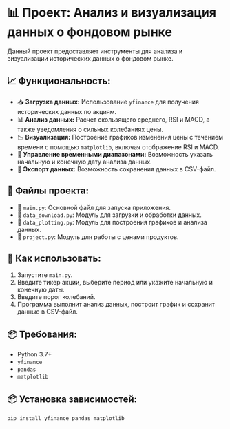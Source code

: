 # 📊 Проект: Анализ и визуализация данных о фондовом рынке

Данный проект предоставляет инструменты для анализа и визуализации исторических данных о фондовом рынке.

## 📈 Функциональность:

- 📥 **Загрузка данных:** Использование `yfinance` для получения исторических данных по акциям.
- 📊 **Анализ данных:** Расчет скользящего среднего, RSI и MACD, а также уведомления о сильных колебаниях цены.
- 📉 **Визуализация:** Построение графиков изменения цены с течением времени с помощью `matplotlib`, включая отображение RSI и MACD.
- 📆 **Управление временными диапазонами:** Возможность указать начальную и конечную дату анализа данных.
- 💾 **Экспорт данных:** Возможность сохранения данных в CSV-файл.

## 📁 Файлы проекта:

- 📌 `main.py`: Основной файл для запуска приложения.
- 📌 `data_download.py`: Модуль для загрузки и обработки данных.
- 📌 `data_plotting.py`: Модуль для построения графиков и анализа данных.
- 📌 `project.py`: Модуль для работы с ценами продуктов.

## 🚀 Как использовать:

1. Запустите `main.py`.
2. Введите тикер акции, выберите период или укажите начальную и конечную даты.
3. Введите порог колебаний.
4. Программа выполнит анализ данных, построит график и сохранит данные в CSV-файл.

## 📦 Требования:

- Python 3.7+
- `yfinance`
- `pandas`
- `matplotlib`

## 📦 Установка зависимостей:

```bash
pip install yfinance pandas matplotlib
```
